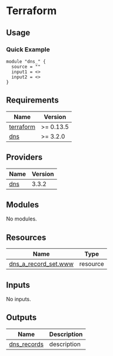 # Terraform

<Short TF module description>

## Usage

### Quick Example

```hcl
module "dns_" {
  source = ""
  input1 = <>
  input2 = <>
}
```

## Requirements

| Name | Version |
|------|---------|
| <a name="requirement_terraform"></a> [terraform](#requirement\_terraform) | >= 0.13.5 |
| <a name="requirement_dns"></a> [dns](#requirement\_dns) | >= 3.2.0 |

## Providers

| Name | Version |
|------|---------|
| <a name="provider_dns"></a> [dns](#provider\_dns) | 3.3.2 |

## Modules

No modules.

## Resources

| Name | Type |
|------|------|
| [dns_a_record_set.www](https://registry.terraform.io/providers/hashicorp/dns/latest/docs/resources/a_record_set) | resource |

## Inputs

No inputs.

## Outputs

| Name | Description |
|------|-------------|
| <a name="output_dns_records"></a> [dns\_records](#output\_dns\_records) | description |
